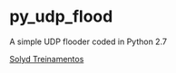 # py_udp_flood
A simple UDP flooder coded in Python 2.7

[Solyd Treinamentos](https://solyd.com.br/treinamentos)
